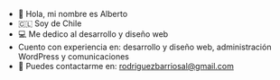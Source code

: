 - 👋 Hola, mi nombre es Alberto
- 🇨🇱 Soy de Chile 
- 💻 Me dedico al desarrollo y diseño web
- Cuento con experiencia en: desarrollo y diseño web, administración WordPress y comunicaciones  
- 📩 Puedes contactarme en: rodriguezbarriosal@gmail.com 
<!---
AlbertoRodBa/AlbertoRodBa is a ✨ special ✨ repository because its `README.md` (this file) appears on your GitHub profile.
You can click the Preview link to take a look at your changes.
--->
